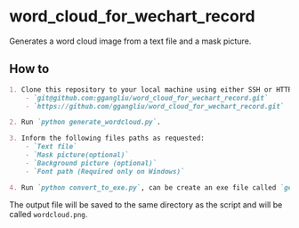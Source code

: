 # word\_cloud\_for\_wechart\_record
Generates a word cloud image from a text file and a mask picture. 

## How to
```markdown
1. Clone this repository to your local machine using either SSH or HTTPS:  
    - `git@github.com:ggangliu/word_cloud_for_wechart_record.git`  
    - `https://github.com/ggangliu/word_cloud_for_wechart_record.git`

2. Run `python generate_wordcloud.py`.

3. Inform the following files paths as requested:
    - `Text file`
    - `Mask picture(optional)`
    - `Background picture (optional)`
    - `Font path (Required only on Windows)` 

4. Run `python convert_to_exe.py`, can be create an exe file called `generate_wordcloud.exe`, and it will be saved to the `dist` direct ory.
```

The output file will be saved to the same directory as the script and will be called `wordcloud.png`.

